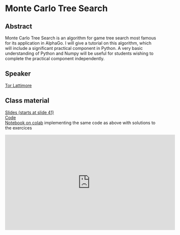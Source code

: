 # Monte Carlo Tree Search

## Abstract

Monte Carlo Tree Search is an algorithm for game tree search most famous for its application in AlphaGo. I will give a tutorial on this algorithm, which will include a significant practical component in Python. A very basic understanding of Python and Numpy will be useful for students wishing to complete the practical component independently.

## Speaker

[Tor Lattimore](tor-lattimore.md)

## Class material

[Slides (starts at slide 41)](class-material/stochastic-bandits-mcts/Lattimore-slides.pdf)  
[Code](class-material/stochastic-bandits-mcts/connect4_py.zip)  
[Notebook on colab](https://colab.research.google.com/github/RL-VS/rlvs2021/blob/main/docs/class-material/stochastic-bandits-mcts/Monte%20Carlo%20Tree%20Search.ipynb) implementing the same code as above with solutions to the exercices  
<iframe width="560" height="315" src="https://www.youtube.com/embed/vBnQ2NpB6cU" title="YouTube video player" frameborder="0" allow="accelerometer; autoplay; clipboard-write; encrypted-media; gyroscope; picture-in-picture" allowfullscreen></iframe>